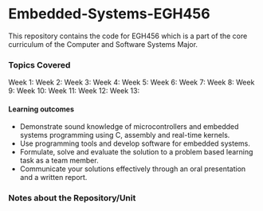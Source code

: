 # Embedded-Systems-EGH456
This repository contains the code for EGH456 which is a part of the core curriculum of the Computer and Software Systems Major. 

### Topics Covered 
Week 1: 
Week 2:
Week 3:
Week 4:
Week 5:
Week 6: 
Week 7:
Week 8:
Week 9:
Week 10:
Week 11:
Week 12:
Week 13:

#### Learning outcomes
-   Demonstrate sound knowledge of microcontrollers and embedded systems programming using C, assembly and real-time kernels.
-   Use programming tools and develop software for embedded systems.
-   Formulate, solve and evaluate the solution to a problem based learning task as a team member.
-   Communicate your solutions effectively through an oral presentation and a written report.


### Notes about the Repository/Unit
